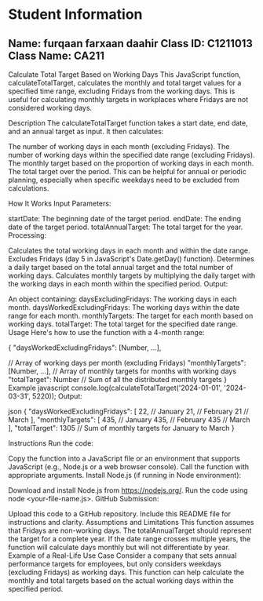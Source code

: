 #    Student Information
Name: furqaan  farxaan daahir
Class ID: C1211013
Class Name: CA211
------


Calculate Total Target Based on Working Days
This JavaScript function, calculateTotalTarget, calculates the monthly and total target values for a specified time range, excluding Fridays from the working days. This is useful for calculating monthly targets in workplaces where Fridays are not considered working days.

Description
The calculateTotalTarget function takes a start date, end date, and an annual target as input. It then calculates:

The number of working days in each month (excluding Fridays).
The number of working days within the specified date range (excluding Fridays).
The monthly target based on the proportion of working days in each month.
The total target over the period.
This can be helpful for annual or periodic planning, especially when specific weekdays need to be excluded from calculations.

How It Works
Input Parameters:

startDate: The beginning date of the target period.
endDate: The ending date of the target period.
totalAnnualTarget: The total target for the year.
Processing:

Calculates the total working days in each month and within the date range.
Excludes Fridays (day 5 in JavaScript's Date.getDay() function).
Determines a daily target based on the total annual target and the total number of working days.
Calculates monthly targets by multiplying the daily target with the working days in each month within the specified period.
Output:

An object containing:
daysExcludingFridays: The working days in each month.
daysWorkedExcludingFridays: The working days within the date range for each month.
monthlyTargets: The target for each month based on working days.
totalTarget: The total target for the specified date range.
Usage
Here's how to use the function with a 4-month range:

{ "daysWorkedExcludingFridays": [Number, ...], 


// Array of working days per month (excluding Fridays) "monthlyTargets": [Number, ...], 
// Array of monthly targets for months with working days "totalTarget": Number 
// Sum of all the distributed monthly targets } 
Example javascript console.log(calculateTotalTarget('2024-01-01', '2024-03-31', 5220)); Output:

json { "daysWorkedExcludingFridays": [ 22, // January 21, // February 21 // March ], 
"monthlyTargets": [ 435, // January 435, // February 435 // March ], "totalTarget": 1305 
// Sum of monthly targets for January to March }

Instructions
Run the code:

Copy the function into a JavaScript file or an environment that supports JavaScript (e.g., Node.js or a web browser console).
Call the function with appropriate arguments.
Install Node.js (if running in Node environment):

Download and install Node.js from https://nodejs.org/.
Run the code using node <your-file-name.js>.
GitHub Submission:

Upload this code to a GitHub repository.
Include this README file for instructions and clarity.
Assumptions and Limitations
This function assumes that Fridays are non-working days.
The totalAnnualTarget should represent the target for a complete year.
If the date range crosses multiple years, the function will calculate days monthly but will not differentiate by year.
Example of a Real-Life Use Case
Consider a company that sets annual performance targets for employees, but only considers weekdays (excluding Fridays) as working days. This function can help calculate the monthly and total targets based on the actual working days within the specified period.







